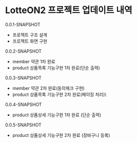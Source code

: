 # LotteON2 프로젝트 업데이트 내역

0.0.1-SNAPSHOT
 - 프로젝트 구조 설계
 - 프로젝트 화면 구현

0.0.2-SNAPSHOT
 - member 약관 1차 완료
 - product 상품목록 기능구현 1차 완료(단순 출력)

0.0.3-SNAPSHOT
 - member 약관 2차 완료(동의체크 구현)
 - product 상품목록 기능구현 2차 완료(페이징 처리)\

0.0.4-SNAPSHOT
 - product 상품상세 기능구현 1차 완료 (단순 출력)

0.0.5-SNAPSHOT
 - product 상품상세 기능구현 2차 완료 (장바구니 등록)
